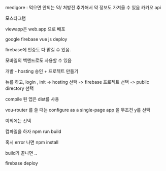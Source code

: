 medigore : 먹으면 안되는 약/ 처방전 추가해서 약 정보도 가져올 수 있음 카카오 api 



모스타그램



viewapp은 web.app 으로 배포



google firebase vue js deploy

firebase에 인증도 다 맡길 수 있음.

모바일의 백엔드로도 사용할 수 있음

개발 - hosting 승인 + 프로젝트 만들기

뉴를 하고, login , init -> hosting 선택 -> firebase 프로젝트 선택 -> public directory 선택

compile 된 앱은 dist를 사용 



vou-router 를 쓸 때는  configure as a single-page app 을 무조건 y를 선택 

이외에는 선택

컴파일을 하자 npm run build

혹시 error 나면 npm install

build가 끝나면 .. 

firebase deploy